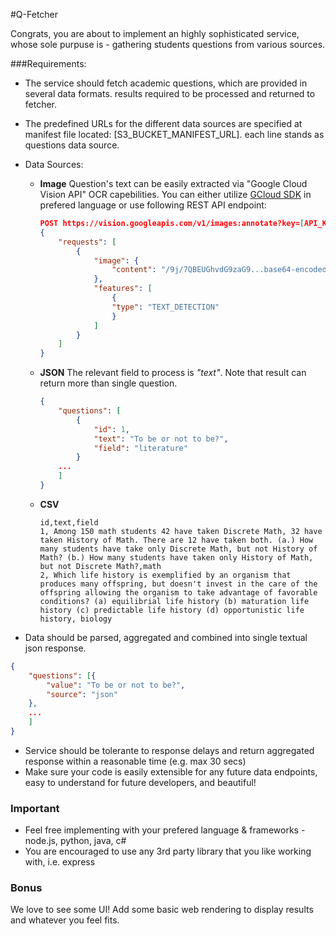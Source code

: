 #Q-Fetcher

Congrats, you are about to implement an highly sophisticated service, whose sole purpuse is - gathering students questions from various sources.

###Requirements:
* The service should fetch academic questions, which are provided in several data formats. results required to be processed and returned to fetcher. 

* The predefined URLs for the different data sources are specified at manifest file located: [S3_BUCKET_MANIFEST_URL]. 
each line stands as questions data source. 

* Data Sources:

    * **Image**
Question's text can be easily extracted via "Google Cloud Vision API" OCR capebilities.
You can either utilize [GCloud SDK](https://cloud.google.com/vision/docs/detecting-text) in prefered language or use following REST API endpoint:

        ```json
        POST https://vision.googleapis.com/v1/images:annotate?key=[API_KEY]
        {
            "requests": [
                {
                    "image": {
                        "content": "/9j/7QBEUGhvdG9zaG9...base64-encoded-image-content...fXNWzvDEeYxxxzj/Coa6Bax//Z"
                    },
                    "features": [
                        {
                        "type": "TEXT_DETECTION"
                        }
                    ]
                }
            ]
        }
        ```


    * **JSON**
        The relevant field to process is *"text"*. 
        Note that result can return more than single question.
        ```json
        {
            "questions": [
                {
                    "id": 1,
                    "text": "To be or not to be?",
                    "field": "literature"
                }
            ...
            ]
        }
        ```

    * **CSV**
        ```
        id,text,field
        1, Among 150 math students 42 have taken Discrete Math, 32 have taken History of Math. There are 12 have taken both. (a.) How many students have take only Discrete Math, but not History of Math? (b.) How many students have taken only History of Math, but not Discrete Math?,math
        2, Which life history is exemplified by an organism that produces many offspring, but doesn't invest in the care of the offspring allowing the organism to take advantage of favorable conditions? (a) equilibrial life history (b) maturation life history (c) predictable life history (d) opportunistic life history, biology
        ```


* Data should be parsed, aggregated and combined into single textual json response.
```json
{
    "questions": [{
        "value": "To be or not to be?",
        "source": "json"
    },
    ...
    ]
}
```
* Service should be tolerante to response delays and return aggregated response within a reasonable time (e.g. max 30 secs)
* Make sure your code is easily extensible for any future data endpoints, easy to understand for future developers, and beautiful!

### Important

* Feel free implementing with your prefered language & frameworks - node.js, python, java, c#
* You are encouraged to use any 3rd party library that you like working with, i.e. express

### Bonus

We love to see some UI! Add some basic web rendering to display results and whatever you feel fits.

